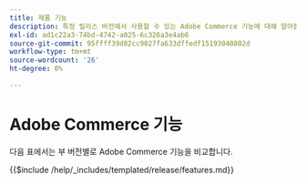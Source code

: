 ```yaml
---
title: 제품 기능
description: 특정 릴리스 버전에서 사용할 수 있는 Adobe Commerce 기능에 대해 알아봅니다.
exl-id: ad1c22a3-74bd-4742-a025-6c326a3e4ab6
source-git-commit: 95ffff39d82cc9027fa633dffedf15193040802d
workflow-type: tm+mt
source-wordcount: '26'
ht-degree: 0%

---
```


# Adobe Commerce 기능

다음 표에서는 부 버전별로 Adobe Commerce 기능을 비교합니다.

{{$include /help/_includes/templated/release/features.md}}
